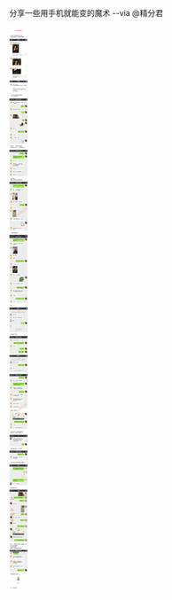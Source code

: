 分享一些用手机就能变的魔术 --via @精分君

![a0053f5ce531482d94184ab9486d8990.png](https://raw.githubusercontent.com/wxlzmt/cdn1/master/ext/qw/groups/10045/a0053f5ce531482d94184ab9486d8990.png)
